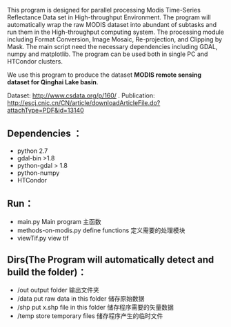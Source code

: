 This program is designed for parallel processing Modis Time-Series Reflectance Data set in High-throughput Environment. The program will automatically wrap the raw MODIS dataset into abundant of subtasks and run them in the High-throughput computing system. The processing module including Format Conversion, Image Mosaic, Re-projection, and Clipping by Mask. The main script need the necessary dependencies including GDAL, numpy and matplotlib. The program can be used both in single PC and HTCondor clusters. 

We use this program to produce the dataset **MODIS remote sensing dataset for Qinghai Lake basin**. 


Dataset: http://www.csdata.org/p/160/ .
Publication: http://escj.cnic.cn/CN/article/downloadArticleFile.do?attachType=PDF&id=13140



## Dependencies ：
- python 2.7
- gdal-bin   >1.8
- python-gdal  > 1.8
- python-numpy
- HTCondor 


## Run： 

- main.py   Main program 主函数
- methods-on-modis.py   define functions 定义需要的处理模块
- viewTif.py   view tif


## Dirs(The Program will automatically detect and build the folder)：
- /out  output folder                   输出文件夹
- /data	put raw data in this folder     储存原始数据
- /shp	put x.shp file in this folder   储存程序需要的矢量数据
- /temp	store temporary files           储存程序产生的临时文件
